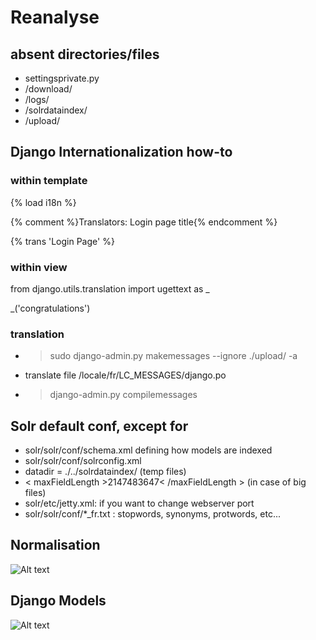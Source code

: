 Reanalyse
=================================
## absent directories/files
* settingsprivate.py
* /download/
* /logs/
* /solrdataindex/
* /upload/

## Django Internationalization how-to
### within template
{% load i18n %}

{% comment %}Translators: Login page title{% endcomment %}

{% trans 'Login Page' %}
### within view
from django.utils.translation import ugettext as _

_('congratulations')
### translation
* > sudo django-admin.py makemessages --ignore ./upload/ -a
* translate file /locale/fr/LC_MESSAGES/django.po
* > django-admin.py compilemessages

## Solr default conf, except for
* solr/solr/conf/schema.xml defining how models are indexed
* solr/solr/conf/solrconfig.xml
 * datadir = ./../solrdataindex/ (temp files)
 * < maxFieldLength >2147483647< /maxFieldLength > (in case of big files)
* solr/etc/jetty.xml: if you want to change webserver port
* solr/solr/conf/*_fr.txt : stopwords, synonyms, protwords, etc...

## Normalisation
![Alt text](http://jiminy.medialab.sciences-po.fr/reanalyse/media/images/content_overview.png "Normalisation")

## Django Models
![Alt text](http://jiminy.medialab.sciences-po.fr/reanalyse/media/images/content_models.png "Django Models")